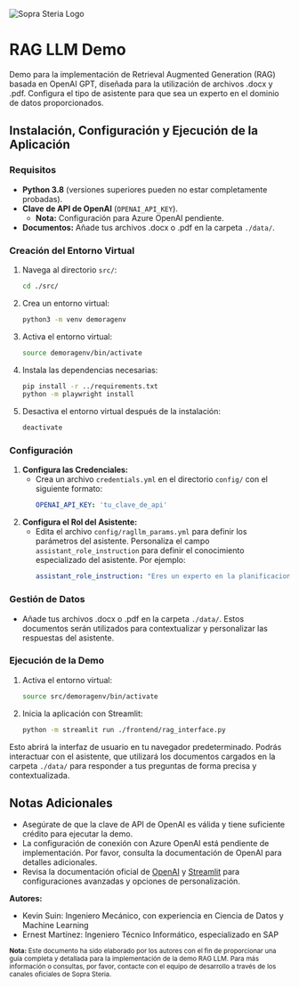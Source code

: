 ![Sopra Steria Logo](https://www.soprasteria.com/ResourcePackages/Bootstrap4/assets/dist/logos/logo-soprasteria.svg)

# RAG LLM Demo

Demo para la implementación de Retrieval Augmented Generation (RAG) basada en OpenAI GPT, diseñada para la utilización de archivos .docx y .pdf. Configura el tipo de asistente para que sea un experto en el dominio de datos proporcionados.

## Instalación, Configuración y Ejecución de la Aplicación

### Requisitos
- **Python 3.8** (versiones superiores pueden no estar completamente probadas).
- **Clave de API de OpenAI** (`OPENAI_API_KEY`). 
  - **Nota:** Configuración para Azure OpenAI pendiente.
- **Documentos:** Añade tus archivos .docx o .pdf en la carpeta `./data/`.

### Creación del Entorno Virtual

1. Navega al directorio `src/`:
    ```bash
    cd ./src/
    ```
2. Crea un entorno virtual:
    ```bash
    python3 -m venv demoragenv
    ```
3. Activa el entorno virtual:
    ```bash
    source demoragenv/bin/activate
    ```
4. Instala las dependencias necesarias:
    ```bash
    pip install -r ../requirements.txt
    python -m playwright install
    ```
5. Desactiva el entorno virtual después de la instalación:
    ```bash
    deactivate
    ```

### Configuración

1. **Configura las Credenciales:**
   - Crea un archivo `credentials.yml` en el directorio `config/` con el siguiente formato:
     ```yaml
     OPENAI_API_KEY: 'tu_clave_de_api'
     ```
2. **Configura el Rol del Asistente:**
   - Edita el archivo `config/ragllm_params.yml` para definir los parámetros del asistente. Personaliza el campo `assistant_role_instruction` para definir el conocimiento especializado del asistente. Por ejemplo:
     ```yaml
     assistant_role_instruction: "Eres un experto en la planificacion de obras de reparacion y mantenimiento en casa. Responde a preguntas relacionadas con reparacion y mantenimiento de casas."
     ```

### Gestión de Datos

- Añade tus archivos .docx o .pdf en la carpeta `./data/`. Estos documentos serán utilizados para contextualizar y personalizar las respuestas del asistente.

### Ejecución de la Demo

1. Activa el entorno virtual:
    ```bash
    source src/demoragenv/bin/activate
    ```
2. Inicia la aplicación con Streamlit:
    ```bash
    python -m streamlit run ./frontend/rag_interface.py
    ```

Esto abrirá la interfaz de usuario en tu navegador predeterminado. Podrás interactuar con el asistente, que utilizará los documentos cargados en la carpeta `./data/` para responder a tus preguntas de forma precisa y contextualizada.

## Notas Adicionales
- Asegúrate de que la clave de API de OpenAI es válida y tiene suficiente crédito para ejecutar la demo.
- La configuración de conexión con Azure OpenAI está pendiente de implementación. Por favor, consulta la documentación de OpenAI para detalles adicionales.
- Revisa la documentación oficial de [OpenAI](https://beta.openai.com/docs/) y [Streamlit](https://docs.streamlit.io/) para configuraciones avanzadas y opciones de personalización.

**Autores:**
- Kevin Suin: Ingeniero Mecánico, con experiencia en Ciencia de Datos y Machine Learning 
- Ernest Martínez: Ingeniero Técnico Informático, especializado en SAP

<sub>**Nota:** Este documento ha sido elaborado por los autores con el fin de proporcionar una guía completa y detallada para la implementación de la demo RAG LLM. Para más información o consultas, por favor, contacte con el equipo de desarrollo a través de los canales oficiales de Sopra Steria.</sub>


